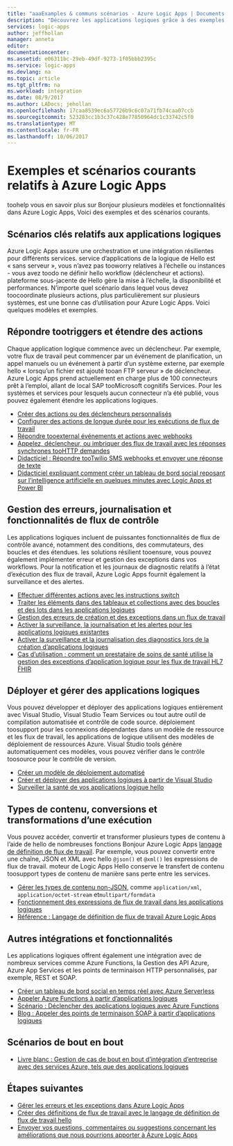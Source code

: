 ```yaml
---
title: "aaaExamples & communs scénarios - Azure Logic Apps | Documents Microsoft"
description: "Découvrez les applications logiques grâce à des exemples, des scénarios et des didacticiels."
services: logic-apps
author: jeffhollan
manager: anneta
editor: 
documentationcenter: 
ms.assetid: e06311bc-29eb-49df-9273-1f05bbb2395c
ms.service: logic-apps
ms.devlang: na
ms.topic: article
ms.tgt_pltfrm: na
ms.workload: integration
ms.date: 08/9/2017
ms.author: LADocs; jehollan
ms.openlocfilehash: 17caa8539ec6a57726b9c6c07a71fb74caa07ccb
ms.sourcegitcommit: 523283cc1b3c37c428e77850964dc1c33742c5f0
ms.translationtype: MT
ms.contentlocale: fr-FR
ms.lasthandoff: 10/06/2017
---
```

# <a name="examples-and-common-scenarios-for-azure-logic-apps"></a>Exemples et scénarios courants relatifs à Azure Logic Apps

toohelp vous en savoir plus sur Bonjour plusieurs modèles et fonctionnalités dans Azure Logic Apps, Voici des exemples et des scénarios courants.

## <a name="key-scenarios-for-logic-apps"></a>Scénarios clés relatifs aux applications logiques

Azure Logic Apps assure une orchestration et une intégration résilientes pour différents services. service d’applications de la logique de Hello est « sans serveur », vous n’avez pas tooworry relatives à l’échelle ou instances - vous avez toodo ne définir hello workflow (déclencheur et actions). plateforme sous-jacente de Hello gère la mise à l’échelle, la disponibilité et performances. N’importe quel scénario dans lequel vous devez toocoordinate plusieurs actions, plus particulièrement sur plusieurs systèmes, est une bonne cas d’utilisation pour Azure Logic Apps. Voici quelques modèles et exemples.

## <a name="respond-tootriggers-and-extend-actions"></a>Répondre tootriggers et étendre des actions

Chaque application logique commence avec un déclencheur. Par exemple, votre flux de travail peut commencer par un événement de planification, un appel manuels ou un événement à partir d’un système externe, par exemple hello « lorsqu’un fichier est ajouté tooan FTP serveur » de déclencheur. Azure Logic Apps prend actuellement en charge plus de 100 connecteurs prêt à l’emploi, allant de local SAP tooMicrosoft cognitifs Services. Pour les systèmes et services pour lesquels aucun connecteur n’a été publié, vous pouvez également étendre les applications logiques.

* [Créer des actions ou des déclencheurs personnalisés](../logic-apps/logic-apps-create-api-app.md)
* [Configurer des actions de longue durée pour les exécutions de flux de travail](../logic-apps/logic-apps-create-api-app.md)
* [Répondre tooexternal événements et actions avec webhooks](../logic-apps/logic-apps-create-api-app.md)
* [Appelez, déclencheur, ou imbriquer des flux de travail avec les réponses synchrones tooHTTP demandes](../logic-apps/logic-apps-http-endpoint.md)
* [Didacticiel : Répondre tooTwilio SMS webhooks et envoyer une réponse de texte](https://channel9.msdn.com/Blogs/Windows-Azure/Azure-Logic-Apps-Walkthrough-Webhook-Functions-and-an-SMS-Bot)
* [Didacticiel expliquant comment créer un tableau de bord social reposant sur l’intelligence artificielle en quelques minutes avec Logic Apps et Power BI](http://aka.ms/logicappsdemo)

## <a name="error-handling-logging-and-control-flow-capabilities"></a>Gestion des erreurs, journalisation et fonctionnalités de flux de contrôle

Les applications logiques incluent de puissantes fonctionnalités de flux de contrôle avancé, notamment des conditions, des commutateurs, des boucles et des étendues. les solutions résilient tooensure, vous pouvez également implémenter erreur et gestion des exceptions dans vos workflows. Pour la notification et les journaux de diagnostic relatifs à l’état d’exécution des flux de travail, Azure Logic Apps fournit également la surveillance et des alertes.

* [Effectuer différentes actions avec les instructions switch](../logic-apps/logic-apps-switch-case.md)
* [Traiter les éléments dans des tableaux et collections avec des boucles et des lots dans les applications logiques](../logic-apps/logic-apps-loops-and-scopes.md)
* [Gestion des erreurs de création et des exceptions dans un flux de travail](../logic-apps/logic-apps-exception-handling.md)
* [Activer la surveillance, la journalisation et les alertes pour les applications logiques existantes](../logic-apps/logic-apps-monitor-your-logic-apps.md)
* [Activer la surveillance et la journalisation des diagnostics lors de la création d’applications logiques](../logic-apps/logic-apps-monitor-your-logic-apps-oms.md)
* [Cas d’utilisation : comment un prestataire de soins de santé utilise la gestion des exceptions d’application logique pour les flux de travail HL7 FHIR](../logic-apps/logic-apps-scenario-error-and-exception-handling.md)

## <a name="deploy-and-manage-logic-apps"></a>Déployer et gérer des applications logiques

Vous pouvez développer et déployer des applications logiques entièrement avec Visual Studio, Visual Studio Team Services ou tout autre outil de compilation automatisée et contrôle de code source. déploiement toosupport pour les connexions dépendantes dans un modèle de ressource et les flux de travail, les applications de logique utilisent des modèles de déploiement de ressources Azure. Visual Studio tools génère automatiquement ces modèles, vous pouvez vérifier dans le contrôle toosource pour le contrôle de version.

* [Créer un modèle de déploiement automatisé](../logic-apps/logic-apps-create-deploy-template.md)
* [Créer et déployer des applications logiques à partir de Visual Studio](../logic-apps/logic-apps-deploy-from-vs.md)
* [Surveiller la santé de vos applications logique hello](../logic-apps/logic-apps-monitor-your-logic-apps.md)

## <a name="content-types-conversions-and-transformations-within-a-run"></a>Types de contenu, conversions et transformations d’une exécution

Vous pouvez accéder, convertir et transformer plusieurs types de contenu à l’aide de hello de nombreuses fonctions Bonjour Azure Logic Apps [langage de définition de flux de travail](http://aka.ms/logicappsdocs). Par exemple, vous pouvez convertir entre une chaîne, JSON et XML avec hello `@json()` et `@xml()` les expressions de flux de travail. moteur de Logic Apps Hello conserve le transfert de contenu toosupport types de contenu de manière sans perte entre les services.

* [Gérer les types de contenu non-JSON](../logic-apps/logic-apps-content-type.md), comme `application/xml`, `application/octet-stream` et`multipart/formdata`
* [Fonctionnement des expressions de flux de travail dans les applications logiques](../logic-apps/logic-apps-author-definitions.md)
* [Référence : Langage de définition de flux de travail Azure Logic Apps](http://aka.ms/logicappsdocs)

## <a name="other-integrations-and-capabilities"></a>Autres intégrations et fonctionnalités

Les applications logiques offrent également une intégration avec de nombreux services comme Azure Functions, la Gestion des API Azure, Azure App Services et les points de terminaison HTTP personnalisés, par exemple, REST et SOAP.

* [Créer un tableau de bord social en temps réel avec Azure Serverless](../logic-apps/logic-apps-scenario-social-serverless.md)
* [Appeler Azure Functions à partir d’applications logiques](../logic-apps/logic-apps-azure-functions.md)
* [Scénario : Déclencher des applications logiques avec Azure Functions](../logic-apps/logic-apps-scenario-function-sb-trigger.md)
* [Blog : Appeler des points de terminaison SOAP à partir d’applications logiques](https://blogs.msdn.microsoft.com/logicapps/2016/04/07/using-soap-services-with-logic-apps/)

## <a name="end-to-end-scenarios"></a>Scénarios de bout en bout

* [Livre blanc : Gestion de cas de bout en bout d’intégration d’entreprise avec des services Azure, tels que des applications logiques](https://aka.ms/enterprise-integration-e2e-case-management-utilities-logic-apps)

## <a name="next-steps"></a>Étapes suivantes

- [Gérer les erreurs et les exceptions dans Azure Logic Apps](../logic-apps/logic-apps-exception-handling.md)
- [Créer des définitions de flux de travail avec le langage de définition de flux de travail hello](../logic-apps/logic-apps-author-definitions.md)
- [Envoyer vos questions, commentaires ou suggestions concernant les améliorations que nous pourrions apporter à Azure Logic Apps](https://feedback.azure.com/forums/287593-logic-apps)